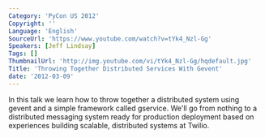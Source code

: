 ```yaml
---
Category: 'PyCon US 2012'
Copyright: ''
Language: 'English'
SourceUrl: 'https://www.youtube.com/watch?v=tYk4_Nzl-Gg'
Speakers: [Jeff Lindsay]
Tags: []
ThumbnailUrl: 'http://img.youtube.com/vi/tYk4_Nzl-Gg/hqdefault.jpg'
Title: 'Throwing Together Distributed Services With Gevent'
date: '2012-03-09'
---
```

In this talk we learn how to throw together a distributed system using gevent
and a simple framework called gservice. We'll go from nothing to a distributed
messaging system ready for production deployment based on experiences building
scalable, distributed systems at Twilio.

